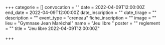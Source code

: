  +++
categorie = []
convocation = ""
date = 2022-04-09T12:00:00Z
end_date = 2022-04-09T12:00:00Z
date_inscription = ""
date_tirage = ""
description = ""
event_type = "creneau"
fiche_inscription = ""
image = ""
lieu = "Gymnase Jean Maréchal"
name = "Jeu libre "
poster = ""
reglement = ""
title = "Jeu libre 2022-04-09T12:00:00Z"

+++
